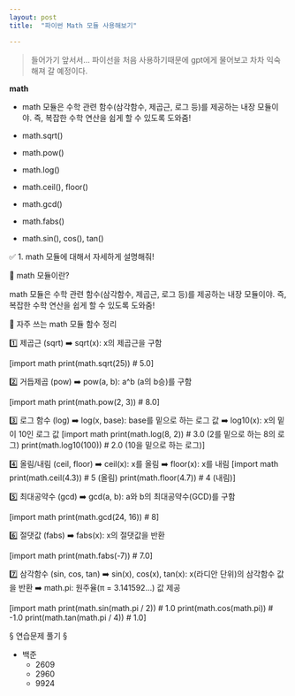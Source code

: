 ```yaml
---
layout: post
title:  "파이썬 Math 모듈 사용해보기"

---
```


>들어가기 앞서서...
파이선을 처음 사용하기때문에 gpt에게 물어보고 차차 익숙해져 갈 예정이다.

**math**

* math 모듈은 수학 관련 함수(삼각함수, 제곱근, 로그 등)를 제공하는 내장 모듈이야.
즉, 복잡한 수학 연산을 쉽게 할 수 있도록 도와줌!

* math.sqrt()
* math.pow()
* math.log()
* math.ceil(), floor()
* math.gcd()
* math.fabs()
* math.sin(), cos(), tan()

✅ 1. math 모듈에 대해서 자세하게 설명해줘!

🔹 math 모듈이란?

math 모듈은 수학 관련 함수(삼각함수, 제곱근, 로그 등)를 제공하는 내장 모듈이야.
즉, 복잡한 수학 연산을 쉽게 할 수 있도록 도와줌!

📌 자주 쓰는 math 모듈 함수 정리

1️⃣ 제곱근 (sqrt) ➡️ sqrt(x): x의 제곱근을 구함

[import math
print(math.sqrt(25))  # 5.0]


2️⃣ 거듭제곱 (pow) ➡️ pow(a, b): a^b (a의 b승)를 구함

[import math
print(math.pow(2, 3))  # 8.0]



3️⃣ 로그 함수 (log)
    ➡️ log(x, base): base를 밑으로 하는 로그 값
    ➡️ log10(x): x의 밑이 10인 로그 값
[import math
print(math.log(8, 2))  # 3.0 (2를 밑으로 하는 8의 로그)
print(math.log10(100))  # 2.0 (10을 밑으로 하는 로그)]



4️⃣ 올림/내림 (ceil, floor)
    ➡️ ceil(x): x를 올림
    ➡️ floor(x): x를 내림
[import math
print(math.ceil(4.3))  # 5 (올림)
print(math.floor(4.7))  # 4 (내림)]



5️⃣ 최대공약수 (gcd) ➡️ gcd(a, b): a와 b의 최대공약수(GCD)를 구함

[import math
print(math.gcd(24, 16))  # 8]



6️⃣ 절댓값 (fabs) ➡️ fabs(x): x의 절댓값을 반환

[import math
print(math.fabs(-7))  # 7.0]



7️⃣ 삼각함수 (sin, cos, tan)
    ➡️ sin(x), cos(x), tan(x): x(라디안 단위)의 삼각함수 값을 반환
    ➡️ math.pi: 원주율(π = 3.141592…) 값 제공

[import math
print(math.sin(math.pi / 2))  # 1.0
print(math.cos(math.pi))  # -1.0
print(math.tan(math.pi / 4))  # 1.0]



§ 연습문제 풀기 §
* 백준
    * 2609
    * 2960
    * 9924
